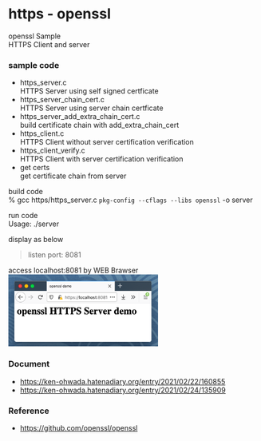 https - openssl
===============

openssl Sample <br/>
HTTPS Client and server


### sample code

- https_server.c <br/>
HTTPS Server  using self signed certficate <br/>
- https_server_chain_cert.c <br/>
HTTPS Server using server chain certficate <br/>
- https_server_add_extra_chain_cert.c <br/>
build certificate chain with add_extra_chain_cert <br/>
- https_client.c <br/>
HTTPS Client without server certification verification <br/>
- https_client_verify.c <br/>
HTTPS Client with server certification verification  <br/>
- get certs <br/>
get certificate chain from server <br/>


build code <br/>
% gcc https/https_server.c `pkg-config --cflags --libs openssl` -o server <br/>

run code  <br/>
Usage: ./server <br/>

display as below <br/>
> listen port: 8081  <br/>

access localhost:8081 by WEB Brawser <br/>
<img src="https://raw.githubusercontent.com/ohwada/MAC_cpp_Samples/master/openssl/screenshot/firefox_https_server.png" width="300" />

### Document
- https://ken-ohwada.hatenadiary.org/entry/2021/02/22/160855 <br/>
- https://ken-ohwada.hatenadiary.org/entry/2021/02/24/135909 <br/>

### Reference 
- https://github.com/openssl/openssl

